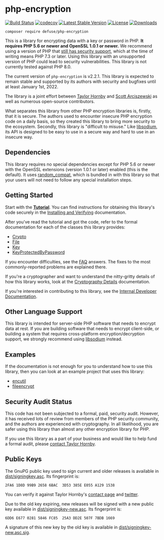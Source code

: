 php-encryption
===============

[![Build Status](https://travis-ci.org/defuse/php-encryption.svg?branch=master)](https://travis-ci.org/defuse/php-encryption)
[![codecov](https://codecov.io/gh/defuse/php-encryption/branch/master/graph/badge.svg)](https://codecov.io/gh/defuse/php-encryption)
[![Latest Stable Version](https://poser.pugx.org/defuse/php-encryption/v/stable)](https://packagist.org/packages/defuse/php-encryption)
[![License](https://poser.pugx.org/defuse/php-encryption/license)](https://packagist.org/packages/defuse/php-encryption)
[![Downloads](https://img.shields.io/packagist/dt/defuse/php-encryption.svg)](https://packagist.org/packages/defuse/php-encryption)

```terminal
composer require defuse/php-encryption
```

This is a library for encrypting data with a key or password in PHP. **It
requires PHP 5.6 or newer and OpenSSL 1.0.1 or newer.** We recommend using a
version of PHP that [still has security
support](https://www.php.net/supported-versions.php), which at the time of
writing means PHP 7.3 or later. Using this library with an unsupported
version of PHP could lead to security vulnerabilities. This library is not
currently tested against PHP 8.0.

The current version of `php-encryption` is v2.2.1. This library is expected to
remain stable and supported by its authors with security and bugfixes until at
least January 1st, 2022.

The library is a joint effort between [Taylor Hornby](https://defuse.ca/) and
[Scott Arciszewski](https://paragonie.com/blog/author/scott-arcizewski) as well
as numerous open-source contributors.

What separates this library from other PHP encryption libraries is, firstly,
that it is secure. The authors used to encounter insecure PHP encryption code on
a daily basis, so they created this library to bring more security to the
ecosystem. Secondly, this library is "difficult to misuse." Like
[libsodium](https://github.com/jedisct1/libsodium), its API is designed to be
easy to use in a secure way and hard to use in an insecure way.


Dependencies
------------

This library requires no special dependencies except for PHP 5.6 or newer with
the OpenSSL extensions (version 1.0.1 or later) enabled (this is the default).
It uses [random\_compat](https://github.com/paragonie/random_compat), which is
bundled in with this library so that your users will not need to follow any
special installation steps.

Getting Started
----------------

Start with the [**Tutorial**](docs/Tutorial.md). You can find instructions for
obtaining this library's code securely in the [Installing and
Verifying](docs/InstallingAndVerifying.md) documentation.

After you've read the tutorial and got the code, refer to the formal
documentation for each of the classes this library provides:

- [Crypto](docs/classes/Crypto.md)
- [File](docs/classes/File.md)
- [Key](docs/classes/Key.md)
- [KeyProtectedByPassword](docs/classes/KeyProtectedByPassword.md)

If you encounter difficulties, see the [FAQ](docs/FAQ.md) answers. The fixes to
the most commonly-reported problems are explained there.

If you're a cryptographer and want to understand the nitty-gritty details of how
this library works, look at the [Cryptography Details](docs/CryptoDetails.md)
documentation.

If you're interested in contributing to this library, see the [Internal
Developer Documentation](docs/InternalDeveloperDocs.md).

Other Language Support
----------------------

This library is intended for server-side PHP software that needs to encrypt data at rest.
If you are building software that needs to encrypt client-side, or building a system that
requires cross-platform encryption/decryption support, we strongly recommend using
[libsodium](https://download.libsodium.org/doc/bindings_for_other_languages) instead.

Examples
---------

If the documentation is not enough for you to understand how to use this
library, then you can look at an example project that uses this library:

- [encutil](https://github.com/defuse/encutil)
- [fileencrypt](https://github.com/tsusanka/fileencrypt)

Security Audit Status
---------------------

This code has not been subjected to a formal, paid, security audit. However, it
has received lots of review from members of the PHP security community, and the
authors are experienced with cryptography. In all likelihood, you are safer
using this library than almost any other encryption library for PHP.

If you use this library as a part of your business and would like to help fund
a formal audit, please [contact Taylor Hornby](https://defuse.ca/contact.htm).

Public Keys
------------

The GnuPG public key used to sign current and older releases is available in
[dist/signingkey.asc](https://github.com/defuse/php-encryption/raw/master/dist/signingkey.asc). Its fingerprint is:

```
2FA6 1D8D 99B9 2658 6BAC  3D53 385E E055 A129 1538
```

You can verify it against Taylor Hornby's [contact
page](https://defuse.ca/contact.htm) and
[twitter](https://twitter.com/DefuseSec/status/723741424253059074).

Due to the old key expiring, new releases will be signed with a new public key
available in [dist/signingkey-new.asc](https://github.com/defuse/php-encryption/raw/master/dist/signingkey-new.asc). Its fingerprint is:

```
6DD6 E677 0281 5846 FC85  25A3 DD2E 507F 7BDB 1669
```

A signature of this new key by the old key is available in
[dist/signingkey-new.asc.sig](https://github.com/defuse/php-encryption/raw/master/dist/signingkey-new.asc.sig).
